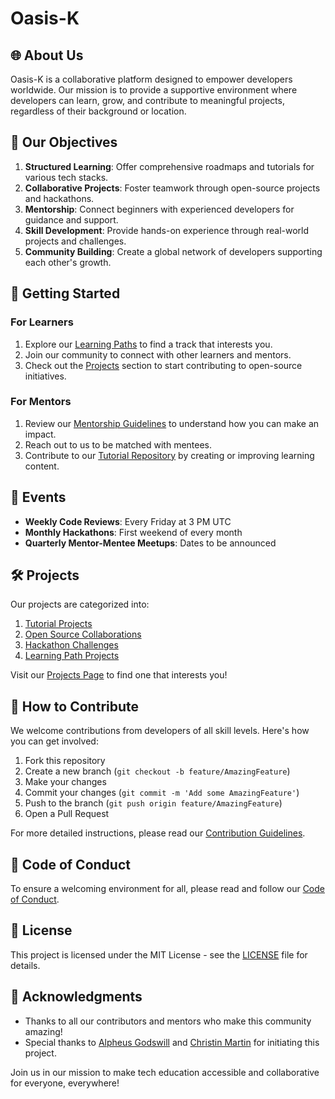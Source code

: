 # Oasis-K

## 🌐 About Us

Oasis-K is a collaborative platform designed to empower developers worldwide. Our mission is to provide a supportive environment where developers can learn, grow, and contribute to meaningful projects, regardless of their background or location.

## 🎯 Our Objectives

1. **Structured Learning**: Offer comprehensive roadmaps and tutorials for various tech stacks.
2. **Collaborative Projects**: Foster teamwork through open-source projects and hackathons.
3. **Mentorship**: Connect beginners with experienced developers for guidance and support.
4. **Skill Development**: Provide hands-on experience through real-world projects and challenges.
5. **Community Building**: Create a global network of developers supporting each other's growth.

## 🚀 Getting Started

### For Learners

1. Explore our [Learning Paths](./learning-paths/README.md) to find a track that interests you.
2. Join our community to connect with other learners and mentors.
3. Check out the [Projects](./projects/README.md) section to start contributing to open-source initiatives.

### For Mentors

1. Review our [Mentorship Guidelines](./mentorship/GUIDELINES.md) to understand how you can make an impact.
2. Reach out to us to be matched with mentees.
3. Contribute to our [Tutorial Repository](./tutorials/README.md) by creating or improving learning content.

## 📅 Events

- **Weekly Code Reviews**: Every Friday at 3 PM UTC
- **Monthly Hackathons**: First weekend of every month
- **Quarterly Mentor-Mentee Meetups**: Dates to be announced

## 🛠 Projects

Our projects are categorized into:

1. [Tutorial Projects](./projects/tutorials/README.md)
2. [Open Source Collaborations](./projects/open-source/README.md)
3. [Hackathon Challenges](./projects/hackathons/README.md)
4. [Learning Path Projects](./projects/learning-paths/README.md)

Visit our [Projects Page](./projects/README.md) to find one that interests you!

## 🤝 How to Contribute

We welcome contributions from developers of all skill levels. Here's how you can get involved:

1. Fork this repository
2. Create a new branch (`git checkout -b feature/AmazingFeature`)
3. Make your changes
4. Commit your changes (`git commit -m 'Add some AmazingFeature'`)
5. Push to the branch (`git push origin feature/AmazingFeature`)
6. Open a Pull Request

For more detailed instructions, please read our [Contribution Guidelines](CONTRIBUTING.md).

## 📜 Code of Conduct

To ensure a welcoming environment for all, please read and follow our [Code of Conduct](CODE_OF_CONDUCT.md).

## 📄 License

This project is licensed under the MIT License - see the [LICENSE](LICENSE) file for details.

## 🙏 Acknowledgments

- Thanks to all our contributors and mentors who make this community amazing!
- Special thanks to [Alpheus Godswill](https://github.com/Alpheus-godswill1) and [Christin Martin](https://github.com/Christin-paige) for initiating this project.

<!-- ## 📞 Contact Us

- Email: support@oasis-k.org
- Twitter: [@Oasis_K](https://twitter.com/Oasis_K)
- LinkedIn: [Oasis-K](https://www.linkedin.com/company/oasis-k) -->
 
Join us in our mission to make tech education accessible and collaborative for everyone, everywhere!

